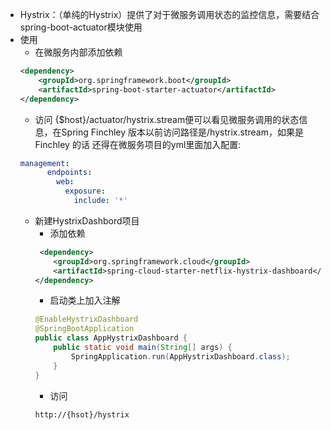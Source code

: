 - Hystrix：（单纯的Hystrix）提供了对于微服务调用状态的监控信息，需要结合spring-boot-actuator模块使用
- 使用
    - 在微服务内部添加依赖
    ```xml
    <dependency>
        <groupId>org.springframework.boot</groupId>             
        <artifactId>spring-boot-starter-actuator</artifactId>
    </dependency>
    ```
    - 访问 {$host}/actuator/hystrix.stream便可以看见微服务调用的状态信息，在Spring Finchley 版本以前访问路径是/hystrix.stream，如果是Finchley 的话 还得在微服务项目的yml里面加入配置:
    ```yaml
    management:
          endpoints:
            web:
              exposure:
                include: '*'
    ```
    - 新建HystrixDashbord项目
        - 添加依赖
        ```xml
         <dependency>
            <groupId>org.springframework.cloud</groupId>     
            <artifactId>spring-cloud-starter-netflix-hystrix-dashboard</artifactId>
        </dependency>
        ```
        - 启动类上加入注解
        ```java    
        @EnableHystrixDashboard
        @SpringBootApplication
        public class AppHystrixDashboard {
            public static void main(String[] args) {
                SpringApplication.run(AppHystrixDashboard.class);
            }
        }
        ```
        - 访问
        ```
        http://{hsot}/hystrix
        ```